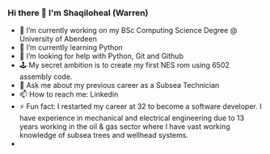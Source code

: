 ### Hi there 👋 I'm Shaqiloheal (Warren)

- 🔭 I’m currently working on my BSc Computing Science Degree @ University of Aberdeen
- 🌱 I’m currently learning Python
- 🤔 I’m looking for help with Python, Git and Github
- 🕹 My secret ambition is to create my first NES rom using 6502 assembly code.
- 💬 Ask me about my previous career as a Subsea Technician
- 📫 How to reach me: Linkedin
- ⚡ Fun fact: I restarted my career at 32 to become a software developer.  I have experience in mechanical and electrical engineering due to 13 years working in the oil & gas sector where I have vast working knowledge of subsea trees and wellhead systems.
- 

<!--
**Shaqiloheal/Shaqiloheal** is a ✨ _special_ ✨ repository because its `README.md` (this file) appears on your GitHub profile.

Here are some ideas to get you started:

- 🔭 I’m currently working on ...
- 🌱 I’m currently learning ...
- 👯 I’m looking to collaborate on ...
- 🤔 I’m looking for help with ...
- 💬 Ask me about ...
- 📫 How to reach me: ...
- 😄 Pronouns: ...
- ⚡ Fun fact: ...
-->
